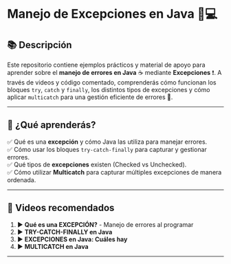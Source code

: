 # Manejo de Excepciones en Java 🚨💻

## 📚 Descripción

Este repositorio contiene ejemplos prácticos y material de apoyo para aprender sobre el **manejo de errores en Java** ☕ mediante **Excepciones** ❗. A través de videos y código comentado, comprenderás cómo funcionan los bloques `try`, `catch` y `finally`, los distintos tipos de excepciones y cómo aplicar `multicatch` para una gestión eficiente de errores 🎯.

---

## 🧠 ¿Qué aprenderás?

✅ Qué es una **excepción** y cómo Java las utiliza para manejar errores.  
✅ Cómo usar los bloques `try-catch-finally` para capturar y gestionar errores.  
✅ Qué tipos de **excepciones** existen (Checked vs Unchecked).  
✅ Cómo utilizar **Multicatch** para capturar múltiples excepciones de manera ordenada.

---

## 🎥 Videos recomendados

1. ▶️ **Qué es una EXCEPCIÓN?** - Manejo de errores al programar  
2. ▶️ **TRY-CATCH-FINALLY en Java**  
3. ▶️ **EXCEPCIONES en Java: Cuáles hay**  
4. ▶️ **MULTICATCH en Java**

---
